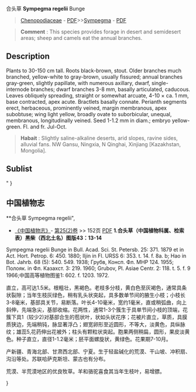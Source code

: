 合头草 **Sympegma regelii** Bunge

> [Chenopodiaceae](http://www.iplant.cn/info/Chenopodiaceae?t=foc) - [PDF](http://www.iplant.cn/foc/pdf/Chenopodiaceae.pdf)>>[Sympegma](http://www.iplant.cn/info/Sympegma?t=foc) - [PDF](http://www.iplant.cn/foc/pdf/Sympegma.pdf)


> **Comment** : 
> This species provides forage in desert and semidesert areas; sheep and camels eat the annual branches.

## Description

Plants to 30-150 cm tall. Roots black-brown, stout. Older branches much branched, yellow-white to gray-brown, usually fissured; annual branches gray-green, slightly papillate, with numerous axillary, dwarf, single-internode branches; dwarf branches 3-8 mm, basally articulated, caducous. Leaves obliquely spreading, straight or somewhat arcuate, 4-10 × ca. 1 mm, base contracted, apex acute. Bractlets basally connate. Perianth segments erect, herbaceous, prominently veined, margin membranous, apex subobtuse; wing light yellow, broadly ovate to suborbicular, unequal, membranous, longitudinally veined. Seed 1-1.2 mm in diam.; embryo yellow-green. Fl. and fr. Jul-Oct.


> **Habait** : 
> Slightly saline-alkaline deserts, arid slopes, ravine sides, alluvial fans. NW Gansu, Ningxia, N Qinghai, Xinjiang [Kazakhstan, Mongolia].


## Sublist
"
}
## 中国植物志



**合头草 Sympegma regelii",


* [《中国植物志》](http://www.iplant.cn/frps)- [第25(2)卷](http://www.iplant.cn/frps/vol/25(2)) >> 152页 [PDF](http://www.iplant.cn/frps/pdf/25(2)/152.pdf)
**1.合头草（中国植物科属、检索表）黑柴（西北土名）图版43：13-14**

Sympegma regelii Bunge in Bull. Acad. Sci. St. Petersb. 25: 371. 1879 et in Act. Hort. Petrop. 6: 450. 1880; Iljin in Fl. URSS 6: 353. t. 14. f. 8a. b; Hao in Bot. Jahrb. 68 (5): 540. 549. 1938; Грубв, Консп. Фл. МНР 124. 1955; Полояк. in Фл. Казахст. 3: 219. 1960; Grubov, Pl. Asiae Centr. 2: 118. t. 5. f. 9 1966;中国高等植物图鉴1: 602. f. 1203. 1972.

直立，高可达1.5米。根粗壮，黑褐色。老枝多分枝，黄白色至灰褐色，通常具条状裂隙；当年生枝灰绿色，稍有乳头状突起，具多数单节间的腋生小枝；小枝长3-8毫米，基部具关节，易断落。叶长4-10毫米，宽约1毫米，直或稍弧曲，向上斜伸，先端急尖，基部收缩。花两性，通常1-3个簇生于具单节间小枝的顶端，花簇下具1（较少2)对基部合生的苞状叶，状如头状花序；花被片直立，草质，具膜质狭边，先端稍钝，脉显著浮凸；翅宽卵形至近圆形，不等大，淡黄色，具纵脉纹；雄蕊5,花药伸出花被外；柱头有颗粒状突起。胞果两侧稍扁，圆形，果皮淡黄色。种子直立，直径1-1.2毫米；胚平面螺旋状，黄绿色。花果期7-10月。

产新疆、青海北部、甘肃西北部、宁夏。生于轻盐碱化的荒漠、干山坡、冲积扇、沟沿等处。苏联哈萨克斯坦、蒙古也有分布。

荒漠、半荒漠地区的优良牧草。羊和骆驼喜食其当年生枝叶，易增膘。



}